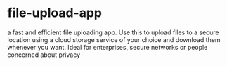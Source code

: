 # file-upload-app
a fast and efficient file uploading app. Use this to upload files to a secure location using a cloud storage service of your choice and download them whenever you want. Ideal for enterprises, secure networks or people concerned about privacy 
